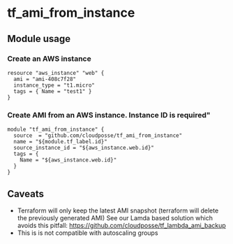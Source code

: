 # tf_ami_from_instance

## Module usage

### Create an AWS instance
```
resource "aws_instance" "web" {
  ami = "ami-408c7f28"
  instance_type = "t1.micro"
  tags = { Name = "test1" }
}
```
### Create AMI from an AWS instance. Instance ID is required"
```
module "tf_ami_from_instance" {
  source  = "github.com/cloudposse/tf_ami_from_instance"
  name = "${module.tf_label.id}"
  source_instance_id = "${aws_instance.web.id}"
  tags = {
    Name = "${aws_instance.web.id}"
  }
}
```

## Caveats
* Terraform will only keep the latest AMI snapshot (terraform will delete the previously generated AMI) See our Lamda based solution which avoids this pitfall: https://github.com/cloudposse/tf_lambda_ami_backup
* This is is not compatible with autoscaling groups
